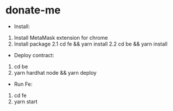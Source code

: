 # donate-me
* Install:
1. Install MetaMask extension for chrome
2. Install package
  2.1 cd fe && yarn install
  2.2 cd be && yarn install
* Deploy contract:
1. cd be
2. yarn hardhat node && yarn deploy
* Run Fe:
1. cd fe
2. yarn start
